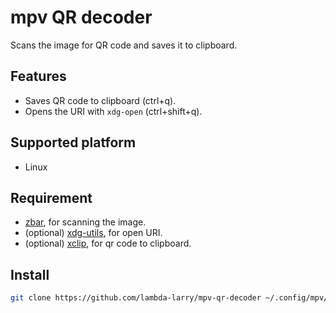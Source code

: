 mpv QR decoder
==============

Scans the image for QR code and saves it to clipboard.

Features
--------

- Saves QR code to clipboard (ctrl+q).
- Opens the URI with `xdg-open` (ctrl+shift+q).

Supported platform
------------------

- Linux

Requirement
-----------

- [zbar](https://github.com/mchehab/zbar), for scanning the image.
- (optional) [xdg-utils](https://www.freedesktop.org/wiki/Software/xdg-utils/), for open URI.
- (optional) [xclip](https://github.com/astrand/xclip), for qr code to clipboard.

Install
-------

```bash
git clone https://github.com/lambda-larry/mpv-qr-decoder ~/.config/mpv/scripts/mpv-qr-decoder
```

